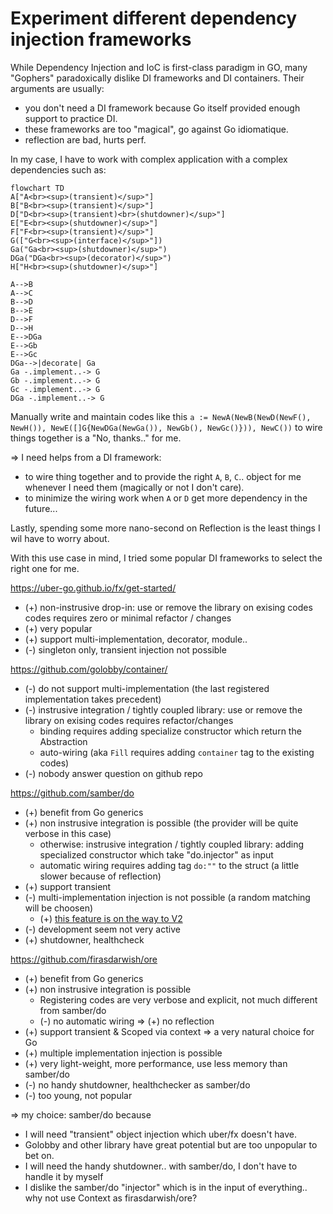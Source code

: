 # Experiment different dependency injection frameworks

While Dependency Injection and IoC is first-class paradigm in GO, many "Gophers" paradoxically dislike DI frameworks and DI containers. Their arguments are usually:

* you don't need a DI framework because Go itself provided enough support to practice DI.
* these frameworks are too "magical", go against Go idiomatique.
* reflection are bad, hurts perf.

In my case, I have to work with complex application with a complex dependencies such as:

```mermaid
flowchart TD
A["A<br><sup>(transient)</sup>"]
B["B<br><sup>(transient)</sup>"]
D["D<br><sup>(transient)<br>(shutdowner)</sup>"]
E["E<br><sup>(shutdowner)</sup>"]
F["F<br><sup>(transient)</sup>"]
G(["G<br><sup>(interface)</sup>"])
Ga("Ga<br><sup>(shutdowner)</sup>")
DGa("DGa<br><sup>(decorator)</sup>")
H["H<br><sup>(shutdowner)</sup>"]

A-->B
A-->C
B-->D
B-->E
D-->F
D-->H
E-->DGa
E-->Gb
E-->Gc
DGa-->|decorate| Ga
Ga -.implement..-> G
Gb -.implement..-> G
Gc -.implement..-> G
DGa -.implement..-> G
```

Manually write and maintain codes like this `a := NewA(NewB(NewD(NewF(), NewH()), NewE([]G{NewDGa(NewGa()), NewGb(), NewGc()})), NewC())` to wire things together is a "No, thanks.." for me.

=> I need helps from a DI framework:

* to wire thing together and to provide the right `A`, `B`, `C`.. object for me whenever I need them (magically or not I don't care).
* to minimize the wiring work when `A` or `D` get more dependency in the future...

Lastly, spending some more nano-second on Reflection is the least things I wil have to worry about.

With this use case in mind, I tried some popular DI frameworks to select the right one for me.

<https://uber-go.github.io/fx/get-started/>

* (+) non-instrusive drop-in: use or remove the library on exising codes codes requires zero or minimal refactor / changes
* (+) very popular
* (+) support multi-implementation, decorator, module..
* (-) singleton only, transient injection not possible

<https://github.com/golobby/container/>

* (-) do not support multi-implementation (the last registered implementation takes precedent)
* (-) instrusive integration / tightly coupled library: use or remove the library on exising codes requires refactor/changes
  * binding requires adding specialize constructor which return the Abstraction
  * auto-wiring (aka `Fill` requires adding `container` tag to the existing codes)
* (-) nobody answer question on github repo

<https://github.com/samber/do>

* (+) benefit from Go generics
* (+) non instrusive integration is possible (the provider will be quite verbose in this case)
  * otherwise: instrusive integration / tightly coupled library: adding specialized constructor which take "do.injector" as input
  * automatic wiring requires adding tag `do:""` to the struct (a little slower because of reflection)
* (+) support transient
* (-) multi-implementation injection is not possible (a random matching will be choosen)
  * (+) [this feature is on the way to V2](https://github.com/samber/do/pull/45)
* (-) development seem not very active
* (+) shutdowner, healthcheck

<https://github.com/firasdarwish/ore>

* (+) benefit from Go generics
* (+) non instrusive integration is possible
  * Registering codes are very verbose and explicit, not much different from samber/do
  * (-) no automatic wiring => (+) no reflection
* (+) support transient & Scoped via context => a very natural choice for Go
* (+) multiple implementation injection is possible
* (+) very light-weight, more performance, use less memory than samber/do
* (-) no handy shutdowner, healthchecker as samber/do
* (-) too young, not popular

=> my choice: samber/do because

* I will need "transient" object injection which uber/fx doesn't have.
* Golobby and other library have great potential but are too unpopular to bet on.
* I will need the handy shutdowner.. with samber/do, I don't have to handle it by myself
* I dislike the samber/do "injector" which is in the input of everything.. why not use Context as firasdarwish/ore?
